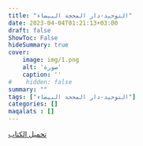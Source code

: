 ```yaml
---
title: "التوحيد-دار المحجة البيضاء"
date: 2023-04-04T01:21:13+03:00
draft: false
ShowToc: False
hideSummary: true
cover:
    image: img/1.png
    alt: 'صورة'
    caption: ''
#    hidden: false
summary: "" 
tags: ["التوحيد-دار المحجة البيضاء"]
categories: []
maqalats : []
---
```


[تحميل الكتاب](./../../books/1.pdf)